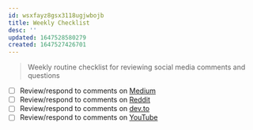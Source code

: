 ```yaml
---
id: wsxfayz8gsx3118ugjwbojb
title: Weekly Checklist
desc: ''
updated: 1647528580279
created: 1647527426701
---
```


> Weekly routine checklist for reviewing social media comments and questions

- [ ] Review/respond to comments on [Medium](https://medium.com/dendron)
- [ ] Review/respond to comments on [Reddit](https://www.reddit.com/r/dendron/)
- [ ] Review/respond to comments on [dev.to](https://dev.to/dendron)
- [ ] Review/respond to comments on [YouTube](https://www.youtube.com/channel/UC8GQLj4KZhN8WcJPiKXtcRQ)
